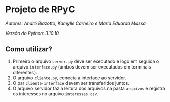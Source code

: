 # Projeto de RPyC
_Autores: André Biazotto, Kamylle Carneiro e Maria Eduarda Massa_

_Versão do Python: 3.10.10_

## Como utilizar?
1. Primeiro o arquivo ```server.py``` deve ser executado e logo em seguida o arquivo ```interface.py``` (ambos devem ser executados em terminais diferentes).
2. O arquivo ```cliente.py```, conecta a interface ao servidor.
3. O par ```cliente-interface``` devem ser transferidos juntos.
4. O arquivo servidor faz a leitura dos arquivos na pasta ```arquivos``` e registra os interesses no arquivo ```interesses.csv```.
